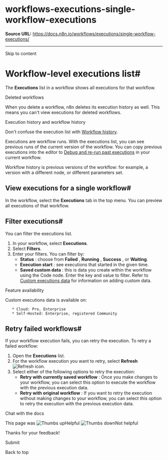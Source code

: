# workflows-executions-single-workflow-executions

**Source URL:** https://docs.n8n.io/workflows/executions/single-workflow-executions/

---

Skip to content 

[ ](https://github.com/n8n-io/n8n-docs/edit/main/docs/workflows/executions/single-workflow-executions.md "Edit this page")

# Workflow-level executions list#

The **Executions** list in a workflow shows all executions for that workflow.

Deleted workflows

When you delete a workflow, n8n deletes its execution history as well. This means you can't view executions for deleted workflows.

Execution history and workflow history

Don't confuse the execution list with [Workflow history](../../history/).

Executions are workflow runs. With the executions list, you can see previous runs of the current version of the workflow. You can copy previous executions into the editor to [Debug and re-run past executions](../debug/) in your current workflow.

Workflow history is previous versions of the workflow: for example, a version with a different node, or different parameters set.

## View executions for a single workflow#

In the workflow, select the **Executions** tab in the top menu. You can preview all executions of that workflow.

## Filter executions#

You can filter the executions list.

  1. In your workflow, select **Executions**. 
  2. Select **Filters**.
  3. Enter your filters. You can filter by:
     * **Status** : choose from **Failed** , **Running** , **Success** , or **Waiting**.
     * **Execution start** : see executions that started in the given time.
     * **Saved custom data** : this is data you create within the workflow using the Code node. Enter the key and value to filter. Refer to [Custom executions data](../custom-executions-data/) for information on adding custom data.

Feature availability

Custom executions data is available on:

       * Cloud: Pro, Enterprise
       * Self-Hosted: Enterprise, registered Community




## Retry failed workflows#

If your workflow execution fails, you can retry the execution. To retry a failed workflow:

  1. Open the **Executions** list.
  2. For the workflow execution you want to retry, select **Refresh** ![Refresh icon](../../../_images/common-icons/refresh.png).
  3. Select either of the following options to retry the execution:
     * **Retry with currently saved workflow** : Once you make changes to your workflow, you can select this option to execute the workflow with the previous execution data.
     * **Retry with original workflow** : If you want to retry the execution without making changes to your workflow, you can select this option to retry the execution with the previous execution data.



Chat with the docs

This page was ![Thumbs up](/_images/assets/thumb_up.png)Helpful  ![Thumbs down](/_images/assets/thumb_down.png)Not helpful 

Thanks for your feedback! 

Submit 

Back to top